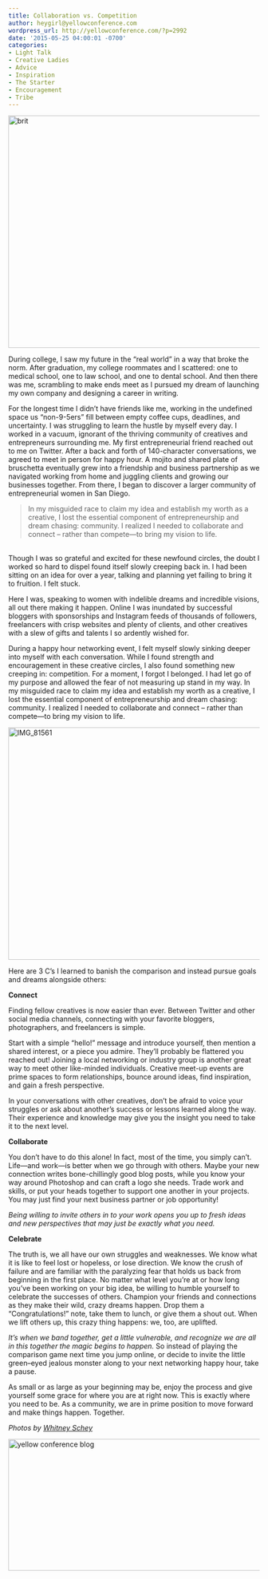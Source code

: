 ```yaml
---
title: Collaboration vs. Competition
author: heygirl@yellowconference.com
wordpress_url: http://yellowconference.com/?p=2992
date: '2015-05-25 04:00:01 -0700'
categories:
- Light Talk
- Creative Ladies
- Advice
- Inspiration
- The Starter
- Encouragement
- Tribe
---
```

<p><a href="http://yellowconference.com/wp-content/uploads/2015/05/brit.jpg"><img class="aligncenter size-full wp-image-2999" src="http://yellowconference.com/wp-content/uploads/2015/05/brit.jpg" alt="brit" width="700" height="466" /></a></p>
<p>During college, I saw my future in the &ldquo;real world&rdquo; in a way that broke the norm. After graduation, my college roommates and I scattered: one to medical school, one to law school, and one to dental school. And then there was me, scrambling to make ends meet as I pursued my dream of launching my own company and designing a career in writing.</p>
<p>For the longest time I didn&rsquo;t have friends like me, working in the undefined space us &ldquo;non-9-5ers&rdquo; fill between empty coffee cups, deadlines, and uncertainty. I was struggling to learn the hustle by myself every day. I worked in a vacuum, ignorant of the thriving community of creatives and entrepreneurs surrounding me.&nbsp;My first entrepreneurial friend reached out to me on Twitter. After a back and forth of 140-character conversations, we agreed to meet in person for happy hour. A mojito and shared plate of bruschetta eventually grew into a friendship and business partnership as we navigated working from home and juggling clients and growing our businesses together.&nbsp;From there, I began to discover a larger community of entrepreneurial women in San Diego.</p>
<blockquote><p>In my misguided race to claim my idea and establish my worth as a creative, I lost the essential component of entrepreneurship and dream chasing: community. I realized I needed to collaborate and connect &ndash; rather than compete&mdash;to bring my vision to life.</blockquote><br />
Though I was so grateful and excited for these newfound circles, the doubt I worked so hard to dispel found itself slowly creeping back in. I had been sitting on an idea for over a year, talking and planning yet failing to bring it to fruition. I felt stuck.</p>
<p>Here I was, speaking to women with indelible dreams and incredible visions, all out there making it happen. Online I was inundated by successful bloggers with sponsorships and Instagram feeds of thousands of followers, freelancers with crisp websites and plenty of clients, and other creatives with a slew of gifts and talents I so ardently wished for.</p>
<p>During a happy hour networking event, I felt myself slowly sinking deeper into myself with each conversation. While I found strength and encouragement in these creative circles, I also found something new creeping in: competition.&nbsp;For a moment, I forgot I belonged. I had let go of my purpose and allowed the fear of not measuring up stand in my way.&nbsp;In my misguided race to claim my idea and establish my worth as a creative, I lost the essential component of entrepreneurship and dream chasing: community. I realized I needed to collaborate and connect &ndash; rather than compete&mdash;to bring my vision to life.</p>
<p><a href="http://yellowconference.com/wp-content/uploads/2015/05/IMG_81561.jpg"><img class="aligncenter size-full wp-image-3000" src="http://yellowconference.com/wp-content/uploads/2015/05/IMG_81561.jpg" alt="IMG_81561" width="700" height="466" /></a></p>
<p>Here are 3 C&rsquo;s I learned to banish the comparison and instead pursue goals and dreams alongside others:</p>
<p><strong>Connect</strong></p>
<p>Finding fellow creatives is now easier than ever. Between Twitter and other social media channels, connecting with your favorite bloggers, photographers, and freelancers is simple.</p>
<p>Start with a simple &ldquo;hello!&rdquo; message and introduce yourself, then mention a shared interest, or a piece you admire. They&rsquo;ll probably be flattered you reached out!&nbsp;Joining a local networking or industry group is another great way to meet other like-minded individuals. Creative meet-up events are prime spaces to form relationships, bounce around ideas, find inspiration, and gain a fresh perspective.</p>
<p>In your conversations with other creatives, don&rsquo;t be afraid to voice your struggles or ask about another&rsquo;s success or lessons learned along the way. Their experience and knowledge may give you the insight you need to take it to the next level.</p>
<p><strong>Collaborate</strong></p>
<p>You don&rsquo;t have to do this alone! In fact, most of the time, you simply can&rsquo;t. Life&mdash;and work&mdash;is better when we go through with others.&nbsp;Maybe your new connection writes bone-chillingly good blog posts, while you know your way around Photoshop and can craft a logo she needs. Trade work and skills, or put your heads together to support one another in your projects. You may just find your next business partner or job opportunity!</p>
<p><em>Being willing to invite others in to your work opens you up to fresh ideas and new perspectives that may just be exactly what you need.</em></p>
<p><strong>Celebrate</strong></p>
<p>The truth is, we all have our own struggles and weaknesses. We know what it is like to feel lost or hopeless, or lose direction. We know the crush of failure and are familiar with the paralyzing fear that holds us back from beginning in the first place.&nbsp;No matter what level you&rsquo;re at or how long you&rsquo;ve been working on your big idea, be willing to humble yourself to celebrate the successes of others.&nbsp;Champion your friends and connections as they make their wild, crazy dreams happen. Drop them a &ldquo;Congratulations!&rdquo; note, take them to lunch, or give them a shout out. When we lift others up, this crazy thing happens: we, too, are uplifted.</p>
<p><em>It&rsquo;s when we band together, get a little vulnerable, and recognize we are all in this together the magic begins to happen.</em> So instead of playing the comparison game next time you jump online, or decide to invite the little green&ndash;eyed jealous monster along to your next networking happy hour, take a pause.</p>
<p>As small or as large as your beginning may be, enjoy the process and give yourself some grace for where you are at right now. This is exactly where you need to be. As a community, we are in prime position to move forward and make things happen. Together.</p>
<p><em>Photos by&nbsp;<a href="http://whitneydarling.com/" target="_blank">Whitney Schey</a></em></p>
<p><a href="http://www.avery-johnson.com/" target="_blank"><img class="aligncenter size-full wp-image-2997" src="http://yellowconference.com/wp-content/uploads/2015/05/Averyjohnson.jpg" alt="yellow conference blog" width="700" height="264" /></a></p>
